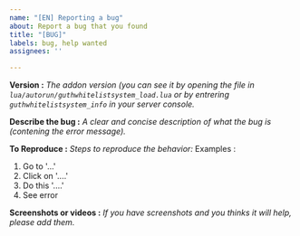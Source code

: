 ```yaml
---
name: "[EN] Reporting a bug"
about: Report a bug that you found
title: "[BUG]"
labels: bug, help wanted
assignees: ''

---
```


**Version :** *The addon version (you can see it by opening the file in `lua/autorun/guthwhitelistsystem_load.lua` or by entrering `guthwhitelistsystem_info` in your server console.*

**Describe the bug :** 
*A clear and concise description of what the bug is (contening the error message).*

**To Reproduce :** 
*Steps to reproduce the behavior:*
Examples :
1. Go to '...'
2. Click on '....'
3. Do this '....'
4. See error

**Screenshots or videos :**
*If you have screenshots and you thinks it will help, please add them.*
